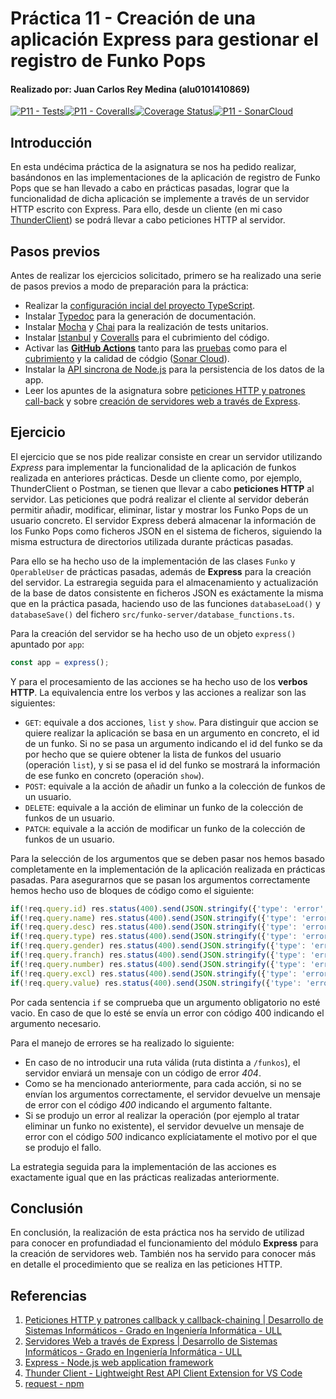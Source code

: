 # Práctica 11 - Creación de una aplicación Express para gestionar el registro de Funko Pops
#### Realizado por: Juan Carlos Rey Medina (alu0101410869)

[![P11 - Tests](https://github.com/ULL-ESIT-INF-DSI-2223/ull-esit-inf-dsi-22-23-prct11-http-express-funko-app-JuanCarlosRey/actions/workflows/tests.yml/badge.svg?branch=main)](https://github.com/ULL-ESIT-INF-DSI-2223/ull-esit-inf-dsi-22-23-prct11-http-express-funko-app-JuanCarlosRey/actions/workflows/tests.yml)[![P11 - Coveralls](https://github.com/ULL-ESIT-INF-DSI-2223/ull-esit-inf-dsi-22-23-prct11-http-express-funko-app-JuanCarlosRey/actions/workflows/coveralls.yml/badge.svg?branch=main)](https://github.com/ULL-ESIT-INF-DSI-2223/ull-esit-inf-dsi-22-23-prct11-http-express-funko-app-JuanCarlosRey/actions/workflows/coveralls.yml)[![Coverage Status](https://coveralls.io/repos/github/ULL-ESIT-INF-DSI-2223/ull-esit-inf-dsi-22-23-prct11-http-express-funko-app-JuanCarlosRey/badge.svg?branch=main)](https://coveralls.io/github/ULL-ESIT-INF-DSI-2223/ull-esit-inf-dsi-22-23-prct11-http-express-funko-app-JuanCarlosRey?branch=main)[![P11 - SonarCloud](https://github.com/ULL-ESIT-INF-DSI-2223/ull-esit-inf-dsi-22-23-prct11-http-express-funko-app-JuanCarlosRey/actions/workflows/sonar.yml/badge.svg?branch=main)](https://github.com/ULL-ESIT-INF-DSI-2223/ull-esit-inf-dsi-22-23-prct11-http-express-funko-app-JuanCarlosRey/actions/workflows/sonar.yml)

## Introducción
En esta undécima práctica de la asignatura se nos ha pedido realizar, basándonos en las implementaciones de la aplicación de registro de Funko Pops que se han llevado a cabo en prácticas pasadas, lograr que la funcionalidad de dicha aplicación se implemente a través de un servidor HTTP escrito con Express. Para ello, desde un cliente (en mi caso [ThunderClient](https://www.thunderclient.io/?ref=producthunt)) se podrá llevar a cabo peticiones HTTP al servidor.

## Pasos previos
Antes de realizar los ejercicios solicitado, primero se ha realizado una serie de pasos previos a modo de preparación para la práctica:
- Realizar la [configuración incial del proyecto TypeScript](https://ull-esit-inf-dsi-2223.github.io/typescript-theory/typescript-project-setup.html).
- Instalar [Typedoc](https://typedoc.org) para la generación de documentación.
- Instalar [Mocha](https://mochajs.org) y [Chai](https://www.chaijs.com) para la realización de tests unitarios.
- Instalar [Istanbul](https://istanbul.js.org) y [Coveralls](https://coveralls.io) para el cubrimiento del código.
- Activar las [**GitHub Actions**](https://docs.github.com/en/actions) tanto para las [pruebas](https://drive.google.com/file/d/1hwtPovQlGvthaE7e7yYshC4v8rOtLSw0/view?usp=sharing) como para el [cubrimiento](https://drive.google.com/file/d/1yOonmpVbOyvzx3ZbXMQTAPxvA3a7AE7w/view?usp=sharing) y la calidad de códgio ([Sonar Cloud](https://sonarcloud.io/projects)).
- Instalar la [API sincrona de Node.js](https://nodejs.org/docs/latest-v19.x/api/fs.html) para la persistencia de los datos de la app.
- Leer los apuntes de la asignatura sobre [peticiones HTTP y patrones call-back](https://ull-esit-inf-dsi-2223.github.io/nodejs-theory/nodejs-http-callback-pattern.html) y sobre [creación de servidores web a través de Express](https://ull-esit-inf-dsi-2223.github.io/nodejs-theory/nodejs-express.html).

## Ejercicio
El ejercicio que se nos pide realizar consiste en crear un servidor utilizando *Express* para implementar la funcionalidad de la aplicación de funkos realizada en anteriores prácticas. Desde un cliente como, por ejemplo, ThunderClient o Postman, se tienen que llevar a cabo **peticiones HTTP** al servidor. Las peticiones que podrá realizar el cliente al servidor deberán permitir añadir, modificar, eliminar, listar y mostrar los Funko Pops de un usuario concreto. El servidor Express deberá almacenar la información de los Funko Pops como ficheros JSON en el sistema de ficheros, siguiendo la misma estructura de directorios utilizada durante prácticas pasadas.

Para ello se ha hecho uso de la implementación de las clases ```Funko``` y ```OperableUser``` de prácticas pasadas, además de **Express** para la creación del servidor. La estraregia seguida para el almacenamiento y actualización de la base de datos consistente en ficheros JSON es exáctamente la misma que en la práctica pasada, haciendo uso de las funciones ```databaseLoad()``` y ```databaseSave()``` del fichero ```src/funko-server/database_functions.ts```. 

Para la creación del servidor se ha hecho uso de un objeto ```express()``` apuntado por ```app```:

```ts
const app = express();
```

Y para el procesamiento de las acciones se ha hecho uso de los **verbos HTTP**. La equivalencia entre los verbos y las acciones a realizar son las siguientes:
- ```GET```: equivale a dos acciones, ```list``` y ```show```. Para distinguir que accion se quiere realizar la aplicación se basa en un argumento en concreto, el id de un funko. Si no se pasa un argumento indicando el id del funko se da por hecho que se quiere obtener la lista de funkos del usuario (operación ```list```), y si se pasa el id del funko se mostrará la información de ese funko en concreto (operación ```show```).
- ```POST```: equivale a la acción de añadir un funko a la colección de funkos de un usuario.
- ```DELETE```: equivale a la acción de eliminar un funko de la colección de funkos de un usuario.
- ```PATCH```: equivale a la acción de modificar un funko de la colección de funkos de un usuario.

Para la selección de los argumentos que se deben pasar nos hemos basado completamente en la implementación de la aplicación realizada en prácticas pasadas. Para asegurarnos que se pasan los argumentos correctamente hemos hecho uso de bloques de código como el siguiente:

```ts
if(!req.query.id) res.status(400).send(JSON.stringify({'type': 'error', 'output': 'id is required'}) + '\n');
if(!req.query.name) res.status(400).send(JSON.stringify({'type': 'error', 'output': 'name is required'}) + '\n');
if(!req.query.desc) res.status(400).send(JSON.stringify({'type': 'error', 'output': 'desc is required'}) + '\n');
if(!req.query.type) res.status(400).send(JSON.stringify({'type': 'error', 'output': 'type is required'}) + '\n');
if(!req.query.gender) res.status(400).send(JSON.stringify({'type': 'error', 'output': 'gender is required'}) + '\n');
if(!req.query.franch) res.status(400).send(JSON.stringify({'type': 'error', 'output': 'franch is required'}) + '\n');
if(!req.query.number) res.status(400).send(JSON.stringify({'type': 'error', 'output': 'number is required'}) + '\n');
if(!req.query.excl) res.status(400).send(JSON.stringify({'type': 'error', 'output': 'excl is required'}) + '\n');
if(!req.query.value) res.status(400).send(JSON.stringify({'type': 'error', 'output': 'value is required'}) + '\n');
```

Por cada sentencia ```if``` se comprueba que un argumento obligatorio no esté vacio. En caso de que lo esté se envía un error con código 400 indicando el argumento necesario.

Para el manejo de errores se ha realizado lo siguiente:
- En caso de no introducir una ruta válida (ruta distinta a ```/funkos```), el servidor enviará un mensaje con un código de error *404*.
- Como se ha mencionado anteriormente, para cada acción, si no se envían los argumentos correctamente, el servidor devuelve un mensaje de error con el código *400* indicando el argumento faltante.
- Si se produjo un error al realizar la operación (por ejemplo al tratar eliminar un funko no existente), el servidor devuelve un mensaje de error con el código *500* indicanco explíciatamente el motivo por el que se produjo el fallo.

La estrategia seguida para la implementación de las acciones es exactamente igual que en las prácticas realizadas anteriormente.

## Conclusión
En conclusión, la realización de esta práctica nos ha servido de utilizad para conocer en profundiadad el funcionamiento del módulo **Express** para la creación de servidores web. También nos ha servido para conocer más en detalle el procedimiento que se realiza en las peticiones HTTP.

## Referencias
1. [Peticiones HTTP y patrones callback y callback-chaining | Desarrollo de Sistemas Informáticos - Grado en Ingeniería Informática - ULL](https://ull-esit-inf-dsi-2223.github.io/nodejs-theory/nodejs-http-callback-pattern.html)
2. [Servidores Web a través de Express | Desarrollo de Sistemas Informáticos - Grado en Ingeniería Informática - ULL](https://ull-esit-inf-dsi-2223.github.io/nodejs-theory/nodejs-express.html)
3. [Express - Node.js web application framework](http://expressjs.com)
4. [Thunder Client - Lightweight Rest API Client Extension for VS Code](https://www.thunderclient.com/?ref=producthunt)
5. [request - npm](https://www.npmjs.com/package/request)
